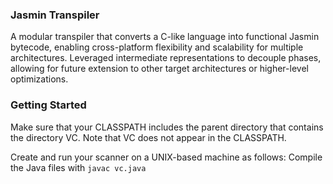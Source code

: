 ###  Jasmin Transpiler 
A modular transpiler that converts a C-like language into functional Jasmin bytecode, enabling cross-platform flexibility and scalability for multiple architectures. Leveraged intermediate representations to decouple phases, allowing for future extension to other target architectures or higher-level optimizations.

### Getting Started
Make sure that your CLASSPATH includes the parent directory that contains the directory VC. Note that VC does not appear in the CLASSPATH. 

Create and run your scanner on a UNIX-based machine as follows:
Compile the Java files with `javac vc.java`
